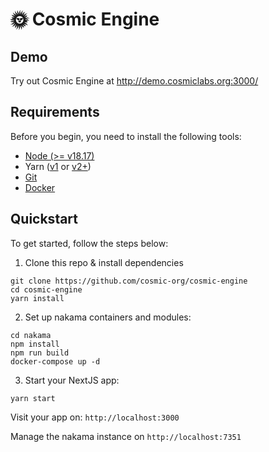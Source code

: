 # 🌞 Cosmic Engine

## Demo

Try out Cosmic Engine at http://demo.cosmiclabs.org:3000/

## Requirements

Before you begin, you need to install the following tools:

- [Node (>= v18.17)](https://nodejs.org/en/download/)
- Yarn ([v1](https://classic.yarnpkg.com/en/docs/install/) or [v2+](https://yarnpkg.com/getting-started/install))
- [Git](https://git-scm.com/downloads)
- [Docker](https://www.docker.com/products/docker-desktop/)

## Quickstart

To get started, follow the steps below:

1. Clone this repo & install dependencies

```
git clone https://github.com/cosmic-org/cosmic-engine
cd cosmic-engine
yarn install
```

2. Set up nakama containers and modules:

```
cd nakama
npm install
npm run build
docker-compose up -d
```

3. Start your NextJS app:

```
yarn start
```

Visit your app on: `http://localhost:3000`

Manage the nakama instance on `http://localhost:7351`